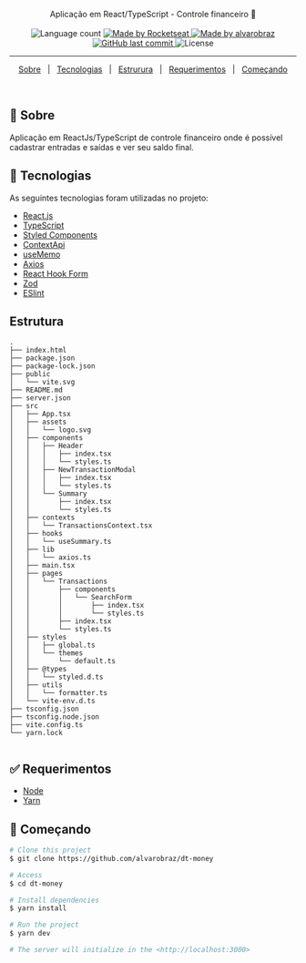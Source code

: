 
<p align="center">
  Aplicação em React/TypeScript - Controle financeiro 🚀
  <br>
  <br>

  <img alt="Language count" src="https://img.shields.io/github/repo-size/alvarobraz/dt-money"/>

  <a href="https://rocketseat.com.br">
    <img alt="Made by Rocketseat" src="https://img.shields.io/badge/made%20by-Rocketseat-%237519C1">
  </a>

  <a href="https://www.linkedin.com/in/alvarobraz/">
    <img alt="Made by alvarobraz" src="https://img.shields.io/badge/made%20by-alvarobraz-%237519C1">
  </a>

  <a href="https://github.com/alvarobraz/dt-money/commits/main">
    <img alt="GitHub last commit" src="https://img.shields.io/github/last-commit/alvarobraz/dt-money">
  </a>

  <img alt="License" src="https://img.shields.io/github/license/alvarobraz/dt-money">
</p>

---

<p align="center">
  <a href="#dart-sobre">Sobre</a> &#xa0; | &#xa0; 
  <a href="#rocket-tecnologias">Tecnologias</a> &#xa0; | &#xa0;
  <a href="#estrutura">Estrurura</a> &#xa0; | &#xa0;
  <a href="#white_check_mark-requerimentos">Requerimentos</a> &#xa0; | &#xa0;
  <a href="#checkered_flag-começando">Começando</a>
</p>

<br>

## :dart: Sobre ##

Aplicação em ReactJs/TypeScript de controle financeiro onde é possível cadastrar entradas e saídas e ver seu saldo final.


## :rocket: Tecnologias ##

As seguintes tecnologias foram utilizadas no projeto:

- [React.js](https://pt-br.legacy.reactjs.org/)
- [TypeScript](https://www.typescriptlang.org/)
- [Styled Components](https://styled-components.com/)
- [ContextApi](https://legacy.reactjs.org/docs/context.html)
- [useMemo](https://react.dev/reference/react/useMemo)
- [Axios](https://www.npmjs.com/package/axios)
- [React Hook Form](https://react-hook-form.com/)
- [Zod](https://www.npmjs.com/package/zod)
- [ESlint](https://eslint.org/)



## Estrutura ##
```
.
├── index.html
├── package.json
├── package-lock.json
├── public
│   └── vite.svg
├── README.md
├── server.json
├── src
│   ├── App.tsx
│   ├── assets
│   │   └── logo.svg
│   ├── components
│   │   ├── Header
│   │   │   ├── index.tsx
│   │   │   └── styles.ts
│   │   ├── NewTransactionModal
│   │   │   ├── index.tsx
│   │   │   └── styles.ts
│   │   └── Summary
│   │       ├── index.tsx
│   │       └── styles.ts
│   ├── contexts
│   │   └── TransactionsContext.tsx
│   ├── hooks
│   │   └── useSummary.ts
│   ├── lib
│   │   └── axios.ts
│   ├── main.tsx
│   ├── pages
│   │   └── Transactions
│   │       ├── components
│   │       │   └── SearchForm
│   │       │       ├── index.tsx
│   │       │       └── styles.ts
│   │       ├── index.tsx
│   │       └── styles.ts
│   ├── styles
│   │   ├── global.ts
│   │   └── themes
│   │       └── default.ts
│   ├── @types
│   │   └── styled.d.ts
│   ├── utils
│   │   └── formatter.ts
│   └── vite-env.d.ts
├── tsconfig.json
├── tsconfig.node.json
├── vite.config.ts
└── yarn.lock


```

## :white_check_mark: Requerimentos ##

- [Node](https://nodejs.org/en/)
- [Yarn](https://yarnpkg.com/lang/en/)

## :checkered_flag: Começando ##

```bash
# Clone this project
$ git clone https://github.com/alvarobraz/dt-money

# Access
$ cd dt-money

# Install dependencies
$ yarn install

# Run the project
$ yarn dev

# The server will initialize in the <http://localhost:3000>
```
